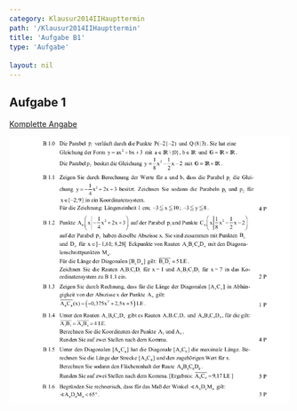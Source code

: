 ```yaml
---
category: Klausur2014IIHaupttermin
path: '/Klausur2014IIHaupttermin'
title: 'Aufgabe B1'
type: 'Aufgabe'

layout: nil
---
```


## Aufgabe 1
<p> <a href="https://www.isb.bayern.de/download/15324/mathematik_ii_angabe_ht.pdf"> Komplette Angabe </a> </p>
<img src="./Aufgabenstellungen/2014_mii_ht/mathematik_ii_angabe_ht_b1.png">


